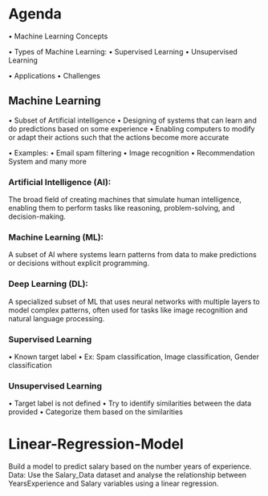 # Agenda
 • Machine Learning Concepts
 
 • Types of Machine Learning:
 • Supervised Learning
 • Unsupervised Learning
 
 • Applications
 • Challenges

## Machine Learning
 • Subset of Artificial intelligence
 • Designing of systems that can learn and do predictions based on some experience
 • Enabling computers to modify or adapt their actions such that the actions become more accurate
 
 • Examples:
 • Email spam filtering
 • Image recognition
 • Recommendation System and many more

 ### Artificial Intelligence (AI): 
 The broad field of creating machines that simulate human intelligence, enabling them to perform tasks like reasoning, problem-solving, and decision-making.
 
 ### Machine Learning (ML): 
 A subset of AI where systems learn patterns from data to make predictions or decisions without explicit programming.
 ### Deep Learning (DL):
 A specialized subset of ML that uses neural networks with multiple layers to model complex patterns, often used for tasks like image recognition and natural language processing.

### Supervised Learning
 • Known target label
 • Ex: Spam classification, Image classification, Gender classification

### Unsupervised Learning
 • Target label is not defined
 • Try to identify similarities between the data provided 
• Categorize them based on the similarities
 
# Linear-Regression-Model
Build a model to predict salary based on the number years of experience.   Data: Use the Salary_Data dataset and analyse the relationship between YearsExperience and Salary variables using a linear regression.

